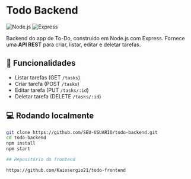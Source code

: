 # Todo Backend

![Node.js](https://img.shields.io/badge/Node.js-339933?style=for-the-badge&logo=node.js)
![Express](https://img.shields.io/badge/Express-000000?style=for-the-badge&logo=express)

Backend do app de To-Do, construído em Node.js com Express. Fornece uma **API REST** para criar, listar, editar e deletar tarefas.

## 🚀 Funcionalidades

- Listar tarefas (GET `/tasks`)
- Criar tarefa (POST `/tasks`)
- Editar tarefa (PUT `/tasks/:id`)
- Deletar tarefa (DELETE `/tasks/:id`)

## 💻 Rodando localmente

```bash
git clone https://github.com/SEU-USUARIO/todo-backend.git
cd todo-backend
npm install
npm start

## Repositório do frontend

https://github.com/Kaiosergio21/todo-frontend

